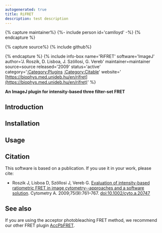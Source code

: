 ```yaml
---
autogenerated: true
title: RiFRET
description: test description
---
```



{% capture maintainer%}
{%- include person id='camlloyd' -%}
{% endcapture %}

{% capture source%}
{% include github%}

{% endcapture %}
{% include info-box name='RiFRET' software='ImageJ' author='J. Roszik, D. Lisboa, J. Szöllosi, G. Vereb' maintainer=maintainer source=source released='2009' status='active' category='[:Category:Plugins](Category_Plugins) [:Category:Citable](Category_Citable)' website=' [https://biophys.med.unideb.hu/en/rifret](https://biophys.med.unideb.hu/en/rifret)' %}

**An ImageJ plugin for intensity-based three filter-set FRET**

Introduction
------------

Installation
------------

Usage
-----

Citation
--------

This software is based on a publication. If you use it in your work, please cite:

-   Roszik J, Lisboa D, Szöllosi J, Vereb G. [Evaluation of intensity-based ratiometric FRET in image cytometry--approaches and a software solution](https://onlinelibrary.wiley.com/doi/pdf/10.1002/cyto.a.20747). Cytometry A. 2009;75(9):761–767. <doi:10.1002/cyto.a.20747>

See also
--------

If you are using the acceptor photobleaching FRET method, we recommend our other FRET plugin [AccPbFRET](/plugins/accpbfret).
